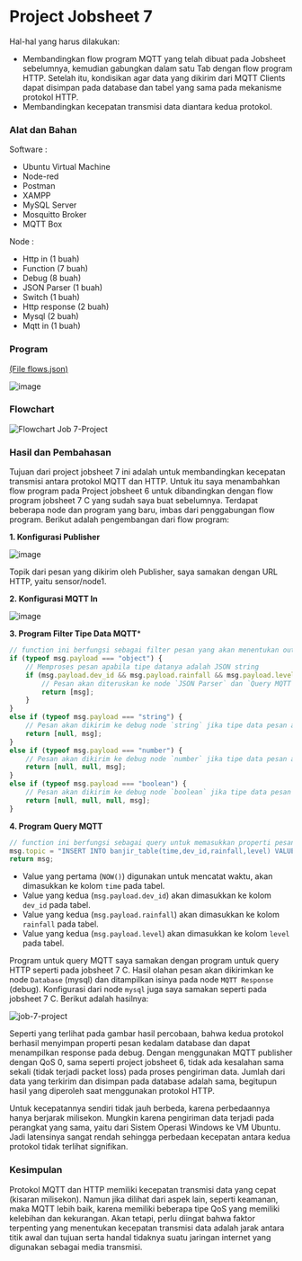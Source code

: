 # Project Jobsheet 7
Hal-hal yang harus dilakukan:

- Membandingkan flow program MQTT yang telah dibuat pada Jobsheet sebelumnya, kemudian gabungkan dalam satu Tab dengan flow program HTTP. Setelah itu, kondisikan agar data yang dikirim dari MQTT Clients dapat disimpan pada database dan tabel yang sama pada mekanisme protokol HTTP.
- Membandingkan kecepatan transmisi data diantara kedua protokol.

### Alat dan Bahan

Software :

- Ubuntu Virtual Machine
- Node-red
- Postman
- XAMPP
- MySQL Server
- Mosquitto Broker
- MQTT Box

Node :
- Http in (1 buah)
- Function (7 buah)
- Debug (8 buah)
- JSON Parser (1 buah)
- Switch (1 buah)
- Http response (2 buah)
- Mysql (2 buah)
- Mqtt in (1 buah)

### Program 
<a href="https://github.com/cakjung/Jobsheet-Embedded/blob/main/Jobsheet%207/D%20(Project)/flows%20(job%207%20project).json">(File flows.json)</a>

![image](https://github.com/cakjung/Jobsheet-Embedded/assets/128274951/35481cd6-1143-4cbd-9818-52e28fba32ae)

### Flowchart

![Flowchart Job 7-Project](https://github.com/Yulio-Pradyatama/Jobsheet_Embedded/assets/153850000/5cbf4cd6-0773-4724-a514-641983da79e8)

### Hasil dan Pembahasan
Tujuan dari project jobsheet 7 ini adalah untuk membandingkan kecepatan transmisi antara protokol MQTT dan HTTP. Untuk itu saya menambahkan flow program pada Project jobsheet 6 untuk dibandingkan dengan flow program jobsheet 7 C yang sudah saya buat sebelumnya. Terdapat beberapa node dan program yang baru, imbas dari penggabungan flow program. Berikut adalah pengembangan dari flow program:

**1. Konfigurasi Publisher**

![image](https://github.com/cakjung/Jobsheet-Embedded/assets/128274951/5a65f199-184b-4921-a40d-fd28ca521e8d)

Topik dari pesan yang dikirim oleh Publisher, saya samakan dengan URL HTTP, yaitu sensor/node1.

**2. Konfigurasi MQTT In**

![image](https://github.com/cakjung/Jobsheet-Embedded/assets/128274951/97290e4a-0a2c-4173-943f-600d631bc106)

**3. Program Filter Tipe Data MQTT***
```javascript
// function ini berfungsi sebagai filter pesan yang akan menentukan output atau tujuan
if (typeof msg.payload === "object") {
    // Memproses pesan apabila tipe datanya adalah JSON string
    if (msg.payload.dev_id && msg.payload.rainfall && msg.payload.level) {
        // Pesan akan diteruskan ke node `JSON Parser` dan `Query MQTT` jika terdapat properti dev_id, rainfall, dan level pada pesan yang dikirim
        return [msg]; 
    }
}
else if (typeof msg.payload === "string") {
    // Pesan akan dikirim ke debug node `string` jika tipe data pesan adalah `string`
    return [null, msg];
}
else if (typeof msg.payload === "number") {
    // Pesan akan dikirim ke debug node `number` jika tipe data pesan adalah `number`
    return [null, null, msg];
}
else if (typeof msg.payload === "boolean") {
    // Pesan akan dikirim ke debug node `boolean` jika tipe data pesan adalah `boolean`
    return [null, null, null, msg];
}
```

**4. Program Query MQTT**
```javascript
// function ini berfungsi sebagai query untuk memasukkan properti pesan ke database
msg.topic = "INSERT INTO banjir_table(time,dev_id,rainfall,level) VALUES(NOW()," + msg.payload.dev_id + "," + msg.payload.rainfall + "," + msg.payload.level +");";
return msg;
```
- Value yang pertama (`NOW()`) digunakan untuk mencatat waktu, akan dimasukkan ke kolom `time` pada tabel.
- Value yang kedua (`msg.payload.dev_id`) akan dimasukkan ke kolom `dev_id` pada tabel.
- Value yang kedua (`msg.payload.rainfall`) akan dimasukkan ke kolom `rainfall` pada tabel.
- Value yang kedua (`msg.payload.level`) akan dimasukkan ke kolom `level` pada tabel.

Program untuk query MQTT saya samakan dengan program untuk query HTTP seperti pada jobsheet 7 C. Hasil olahan pesan akan dikirimkan ke node `Database` (mysql) dan ditampilkan isinya pada node `MQTT Response` (debug). Konfigurasi dari node `mysql` juga saya samakan seperti pada jobsheet 7 C. Berikut adalah hasilnya:

![job-7-project](https://github.com/cakjung/Jobsheet-Embedded/assets/128274951/366f796e-e453-4ec9-82a7-1fb7e47b2278)

Seperti yang terlihat pada gambar hasil percobaan, bahwa kedua protokol berhasil menyimpan properti pesan kedalam database dan dapat menampilkan response pada debug. Dengan menggunakan MQTT publisher dengan QoS 0, sama seperti project jobsheet 6, tidak ada kesalahan sama sekali (tidak terjadi packet loss) pada proses pengiriman data. Jumlah dari data yang terkirim dan disimpan pada database adalah sama, begitupun hasil yang diperoleh saat menggunakan protokol HTTP.

Untuk kecepatannya sendiri tidak jauh berbeda, karena perbedaannya hanya berjarak milisekon. Mungkin karena pengiriman data terjadi pada perangkat yang sama, yaitu dari Sistem Operasi Windows ke VM Ubuntu. Jadi latensinya sangat rendah sehingga perbedaan kecepatan antara kedua protokol tidak terlihat signifikan.

### Kesimpulan
Protokol MQTT dan HTTP memiliki kecepatan transmisi data yang cepat (kisaran milisekon). Namun jika dilihat dari aspek lain, seperti keamanan, maka MQTT lebih baik, karena memiliki beberapa tipe QoS yang memiliki kelebihan dan kekurangan. Akan tetapi, perlu diingat bahwa faktor terpenting yang menentukan kecepatan transmisi data adalah jarak antara titik awal dan tujuan serta handal tidaknya suatu jaringan internet yang digunakan sebagai media transmisi.
